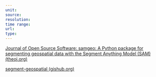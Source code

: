 ```yaml
---
unit: 
source: 
resolution: 
time range: 
url: 
type:
---
```

[Journal of Open Source Software: samgeo: A Python package for segmenting geospatial data with the Segment Anything Model (SAM) (theoj.org)](https://joss.theoj.org/papers/10.21105/joss.05663)

[segment-geospatial (gishub.org)](https://samgeo.gishub.org/)